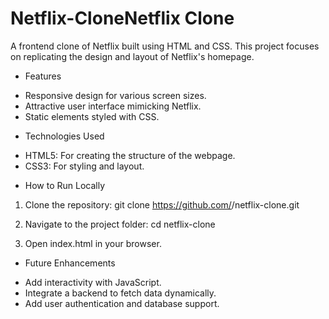 # Netflix-CloneNetflix Clone

A frontend clone of Netflix built using HTML and CSS. This project focuses on replicating the design and layout of Netflix's homepage.

* Features 
- Responsive design for various screen sizes.
- Attractive user interface mimicking Netflix.
- Static elements styled with CSS.

* Technologies Used 
- HTML5: For creating the structure of the webpage.
- CSS3: For styling and layout.

* How to Run Locally 
1. Clone the repository:
git clone https://github.com/<your-username>/netflix-clone.git 

2. Navigate to the project folder:
cd netflix-clone 

3. Open index.html in your browser.

* Future Enhancements 
- Add interactivity with JavaScript.
- Integrate a backend to fetch data dynamically.
- Add user authentication and database support.